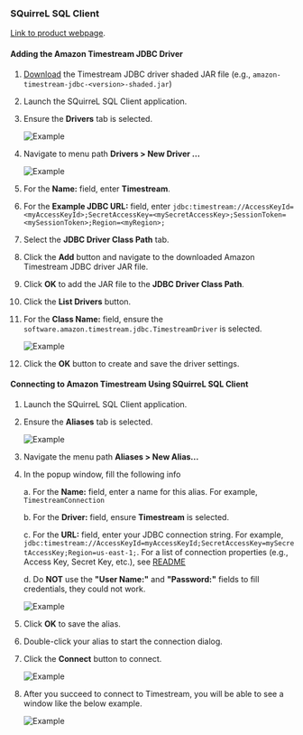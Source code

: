 ### SQuirreL SQL Client 
[Link to product webpage](https://sourceforge.net/projects/squirrel-sql/).

#### Adding the Amazon Timestream JDBC Driver
1. [Download](https://github.com/awslabs/amazon-timestream-driver-jdbc/releases/latest) the Timestream JDBC driver shaded JAR file (e.g., `amazon-timestream-jdbc-<version>-shaded.jar`)
2. Launch the SQuirreL SQL Client application.
3. Ensure the **Drivers** tab is selected.

    ![Example](../images/squirrel/squirrel1.png)

4. Navigate to menu path **Drivers > New Driver ...**

    ![Example](../images/squirrel/squirrel2.png)

5. For the **Name:** field, enter **Timestream**.
6. For the **Example JDBC URL:** field, enter `jdbc:timestream://AccessKeyId=<myAccessKeyId>;SecretAccessKey=<mySecretAccessKey>;SessionToken=<mySessionToken>;Region=<myRegion>;`
7. Select the **JDBC Driver Class Path** tab.
8. Click the **Add** button and navigate to the downloaded Amazon Timestream JDBC driver JAR file.
9. Click **OK** to add the JAR file to the **JDBC Driver Class Path**.
10. Click the **List Drivers** button.
11. For the **Class Name:** field, ensure the `software.amazon.timestream.jdbc.TimestreamDriver` is selected.

    ![Example](../images/squirrel/squirrel3.png)

12. Click the **OK** button to create and save the driver settings.

#### Connecting to Amazon Timestream Using SQuirreL SQL Client

1. Launch the SQuirreL SQL Client application.
2. Ensure the **Aliases** tab is selected.

    ![Example](../images/squirrel/squirrel4.png)

3. Navigate the menu path **Aliases > New Alias...**
4. In the popup window, fill the following info

    a. For the **Name:** field, enter a name for this alias. For example, `TimestreamConnection`
    
    b. For the **Driver:** field, ensure **Timestream** is selected.

    c. For the **URL:** field, enter your JDBC connection string. For example, `jdbc:timestream://AccessKeyId=myAccessKeyId;SecretAccessKey=mySecretAccessKey;Region=us-east-1;`. For a list of connection properties (e.g., Access Key, Secret Key, etc.), see [README](../../README.md#optional-connection-properties)

    d. Do **NOT** use the **"User Name:"** and **"Password:"** fields to fill credentials, they could not work.

    ![Example](../images/squirrel/squirrel5.png)

5. Click **OK** to save the alias.
6. Double-click your alias to start the connection dialog.
7. Click the **Connect** button to connect.

    ![Example](../images/squirrel/squirrel6.png)

8. After you succeed to connect to Timestream, you will be able to see a window like the below example.

    ![Example](../images/squirrel/squirrel7.png)

